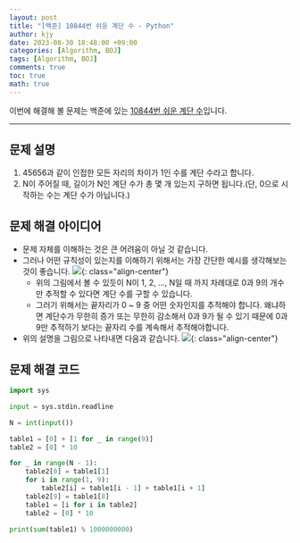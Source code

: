 ```yaml
---
layout: post
title: "[백준] 10844번 쉬운 계단 수 - Python"
author: kjy
date: 2023-08-30 18:48:00 +09:00
categories: [Algorithm, BOJ]
tags: [Algorithm, BOJ]
comments: true
toc: true
math: true
---
```


이번에 해결해 볼 문제는 백준에 있는 [10844번 쉬운 계단 수](https://www.acmicpc.net/problem/10844)입니다.

---

## 문제 설명

1. 45656과 같이 인접한 모든 자리의 차이가 1인 수를 계단 수라고 합니다.
2. N이 주어질 때, 길이가 N인 계단 수가 총 몇 개 있는지 구하면 됩니다.(단, 0으로 시작하는 수는 계단 수가 아닙니다.)

## 문제 해결 아이디어

- 문제 자체를 이해하는 것은 큰 어려움이 아닐 것 같습니다.
- 그러나 어떤 규칙성이 있는지를 이해하기 위해서는 가장 간단한 예시를 생각해보는 것이 좋습니다.
  ![](../../assets/img/BOJ/10844_1.png){: class="align-center"}
  - 위의 그림에서 볼 수 있듯이 N이 1, 2, ..., N일 때 까지 차례대로 0과 9의 개수만 추적할 수 있다면 계단 수를 구할 수 있습니다.
  - 그러기 위해서는 끝자리가 0 ~ 9 중 어떤 숫자인지를 추적해야 합니다. 왜냐하면 계단수가 무한히 증가 또는 무한히 감소해서 0과 9가 될 수 있기 때문에 0과 9만 추적하기 보다는 끝자리 수를 계속해서 추적해야합니다.
- 위의 설명을 그림으로 나타내면 다음과 같습니다.
  ![](../../assets/img/BOJ/10844_2.png){: class="align-center"}

## 문제 해결 코드

```python
import sys

input = sys.stdin.readline

N = int(input())

table1 = [0] + [1 for _ in range(9)]
table2 = [0] * 10

for _ in range(N - 1):
    table2[0] = table1[1]
    for i in range(1, 9):
        table2[i] = table1[i - 1] + table1[i + 1]
    table2[9] = table1[8]
    table1 = [i for i in table2]
    table2 = [0] * 10

print(sum(table1) % 1000000000)
```
